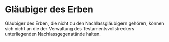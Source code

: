 # Gläubiger des Erben

Gläubiger des Erben, die nicht zu den Nachlassgläubigern gehören, können sich nicht an die der Verwaltung des Testamentsvollstreckers unterliegenden Nachlassgegenstände halten.